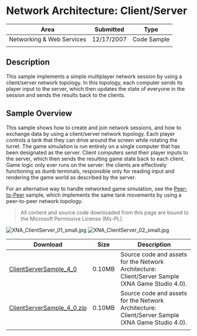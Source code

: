 # Network Architecture: Client/Server

|Area|Submitted|Type|
|-|-|-|
Networking & Web Services|12/17/2007|Code Sample
||||

## Description

This sample implements a simple multiplayer network session by using a client/server network topology. In this topology, each computer sends its player input to the server, which then updates the state of everyone in the session and sends the results back to the clients.

## Sample Overview

This sample shows how to create and join network sessions, and how to exchange data by using a client/server network topology. Each player controls a tank that they can drive around the screen while rotating the turret. The game simulation is run entirely on a single computer that has been designated as the server. Client computers send their player inputs to the server, which then sends the resulting game state back to each client. Game logic only ever runs on the server: the clients are effectively functioning as dumb terminals, responsible only for reading input and rendering the game world as described by the server.

For an alternative way to handle networked game simulation, see the [Peer-to-Peer](https://github.com/simondarksidej/XNAGameStudio/wiki/Network_Architecture_Peer-to-Peer) sample, which implements the same tank movements by using a peer-to-peer network topology.

> All content and source code downloaded from this page are bound to the Microsoft Permissive License (Ms-PL).

![XNA_ClientServer_01_small.jpg](https://github.com/simondarksidej/XNAGameStudio/blob/master/Images/XNA_ClientServer_01_small.jpg?raw=true)
![XNA_ClientServer_02_small.jpg](https://github.com/simondarksidej/XNAGameStudio/blob/master/Images/XNA_ClientServer_02_small.jpg?raw=true)

Download | Size | Description
---|---|---|
[ClientServerSample_4_0](https://github.com/simondarksidej/XNAGameStudio/tree/master/Samples/ClientServerSample_4_0) | 0.10MB | Source code and assets for the Network Architecture: Client/Server Sample (XNA Game Studio 4.0).
[ClientServerSample_4_0.zip](https://github.com/simondarksidej/XNAGameStudioZips/raw/zips/ClientServerSample_4_0.zip) | 0.10MB | Source code and assets for the Network Architecture: Client/Server Sample (XNA Game Studio 4.0).
||||
